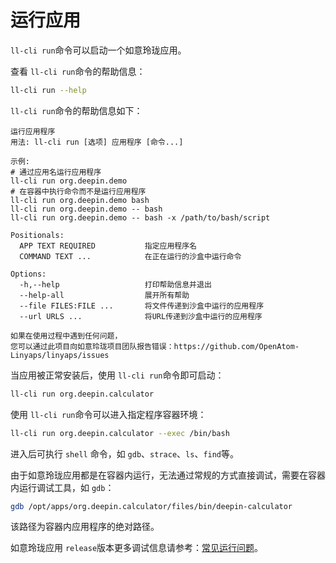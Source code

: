 <!--
SPDX-FileCopyrightText: 2023 UnionTech Software Technology Co., Ltd.

SPDX-License-Identifier: LGPL-3.0-or-later
-->

# 运行应用

`ll-cli run`命令可以启动一个如意玲珑应用。

查看 `ll-cli run`命令的帮助信息：

```bash
ll-cli run --help
```

`ll-cli run`命令的帮助信息如下：

```text
运行应用程序
用法: ll-cli run [选项] 应用程序 [命令...]

示例:
# 通过应用名运行应用程序
ll-cli run org.deepin.demo
# 在容器中执行命令而不是运行应用程序
ll-cli run org.deepin.demo bash
ll-cli run org.deepin.demo -- bash
ll-cli run org.deepin.demo -- bash -x /path/to/bash/script

Positionals:
  APP TEXT REQUIRED           指定应用程序名
  COMMAND TEXT ...            在正在运行的沙盒中运行命令

Options:
  -h,--help                   打印帮助信息并退出
  --help-all                  展开所有帮助
  --file FILES:FILE ...       将文件传递到沙盒中运行的应用程序
  --url URLS ...              将URL传递到沙盒中运行的应用程序

如果在使用过程中遇到任何问题，
您可以通过此项目向如意玲珑项目团队报告错误：https://github.com/OpenAtom-Linyaps/linyaps/issues
```

当应用被正常安装后，使用 `ll-cli run`命令即可启动：

```bash
ll-cli run org.deepin.calculator
```

使用 `ll-cli run`命令可以进入指定程序容器环境：

```bash
ll-cli run org.deepin.calculator --exec /bin/bash
```

进入后可执行 `shell` 命令，如 `gdb`、`strace`、`ls`、`find`等。

由于如意玲珑应用都是在容器内运行，无法通过常规的方式直接调试，需要在容器内运行调试工具，如 `gdb`：

```bash
gdb /opt/apps/org.deepin.calculator/files/bin/deepin-calculator
```

该路径为容器内应用程序的绝对路径。

如意玲珑应用 `release`版本更多调试信息请参考：[常见运行问题](../debug/faq.md)。
